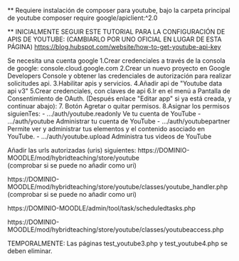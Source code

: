 

** Requiere instalación de composer para youtube, bajo la carpeta principal de youtube
    composer require google/apiclient:^2.0

**
INICIALMENTE SEGUIR ESTE TUTORIAL PARA LA CONFIGURACIÓN DE APIS DE YOUTUBE: 
(CAMBIARLO POR UNO OFICIAL EN LUGAR DE ESTA PÁGINA)
https://blog.hubspot.com/website/how-to-get-youtube-api-key


Se necesita una cuenta google
1.Crear credenciales a través de la consola de google: console.cloud.google.com 
2.Crear un nuevo proyecto en Google Developers Console y obtener las credenciales de autorización para realizar solicitudes api.
3.Habilitar apis y servicios.
4.Añadir api de "Youtube data api v3"
5.Crear credenciales, con claves de api
6.Ir en el menú a Pantalla de Consentimiento de OAuth. (Después enlace "Editar app" si ya está creada, y continuar abajo):
7. Botón Agretar o quitar permisos.
8.Asignar los permisos siguienTes:
			- .../auth/youtube.readonly     Ve tu cuenta de YouTube
			- .../auth/youtube				Administrar tu cuenta de YouTube
			- .../auth/youtubepartner		Permite ver y administrar tus elementos y el contenido asociado en YouTube.
			- .../auth/youtube.upload   	Administra tus videos de YouTube


Añadir las urls autorizadas (uris) siguientes:
https://DOMINIO-MOODLE/mod/hybridteaching/store/youtube    
    (comprobar si se puede no añadir como uri)

https://DOMINIO-MOODLE/mod/hybridteaching/store/youtube/classes/youtube_handler.php
    (comprobar si se puede no añadir como uri)

https://DOMINIO-MOODLE/admin/tool/task/scheduledtasks.php

https://DOMINIO-MOODLE/mod/hybridteaching/store/youtube/classes/youtubeaccess.php



TEMPORALMENTE:
Las páginas test_youtube3.php y test_youtube4.php se deben eliminar.

